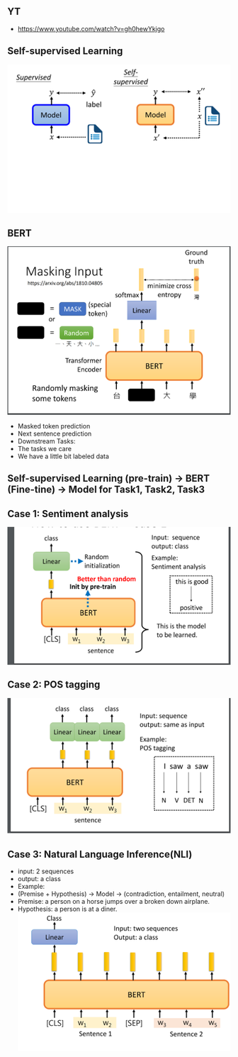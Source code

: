 ## YT  
  * https://www.youtube.com/watch?v=gh0hewYkjgo  

## Self-supervised Learning  
![Image of Yaktocat](https://github.com/ting-chih/NTU-ML2021spring/blob/main/image/self-supervised%20learning.png)  

## BERT  
![Image of Yaktocat](https://github.com/ting-chih/NTU-ML2021spring/blob/main/image/BERT.png)  
 * Masked token prediction  
 * Next sentence prediction  
 * Downstream Tasks:  
  * The tasks we care  
  * We have a little bit labeled data  

## Self-supervised Learning (pre-train) -> BERT (Fine-tine) -> Model for Task1, Task2, Task3  

## Case 1: Sentiment analysis  
![Image of Yaktocat](https://github.com/ting-chih/NTU-ML2021spring/blob/main/image/case1.png)  

## Case 2: POS tagging  
![Image of Yaktocat](https://github.com/ting-chih/NTU-ML2021spring/blob/main/image/case2.png)  

## Case 3: Natural Language Inference(NLI)  
 * input: 2 sequences  
 * output: a class  
 * Example:  
  * (Premise + Hypothesis) -> Model -> (contradiction, entailment, neutral)  
  * Premise: a person on a horse jumps over a broken down airplane.  
  * Hypothesis: a person is at a diner.  
![Image of Yaktocat](https://github.com/ting-chih/NTU-ML2021spring/blob/main/image/case3.png)  
